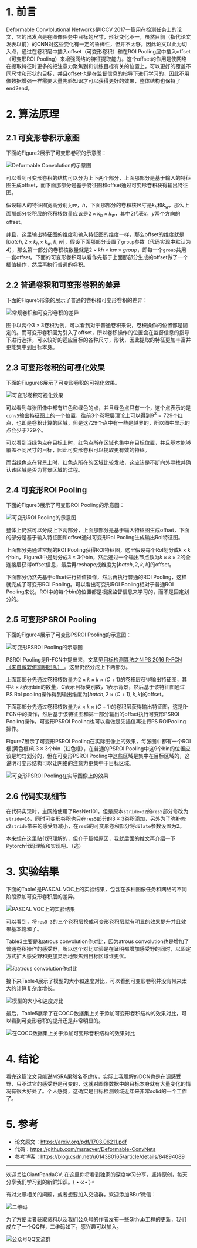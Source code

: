 # 1. 前言
Deformable Convlolutional Networks是ICCV 2017一篇用在检测任务上的论文，它的出发点是在图像任务中目标的尺寸，形状变化不一，虽然目前（指代论文发表以前）的CNN对这些变化有一定的鲁棒性，但并不太够。因此论文以此为切入点，通过在卷积层中插入offset（可变形卷积）和在ROI Pooling层中插入offset（可变形ROI Pooling）来增强网络的特征提取能力。这个offset的作用是使网络在提取特征时更多的把注意力聚焦到和训练目标有关的位置上，可以更好的覆盖不同尺寸和形状的目标，并且offset也是在监督信息的指导下进行学习的，因此不用像数据增强一样需要大量先验知识才可以获得更好的效果，整体结构也保持了end2end。

# 2. 算法原理
## 2.1 可变形卷积示意图
下面的Figure2展示了可变形卷积的示意图：


![Deformable Convolution的示意图](https://img-blog.csdnimg.cn/20200518211407800.png?x-oss-process=image/watermark,type_ZmFuZ3poZW5naGVpdGk,shadow_10,text_aHR0cHM6Ly9ibG9nLmNzZG4ubmV0L2p1c3Rfc29ydA==,size_16,color_FFFFFF,t_70)

可以看到可变形卷积的结构可以分为上下两个部分，上面那部分是基于输入的特征图生成offset，而下面那部分是基于特征图和offset通过可变形卷积获得输出特征图。

假设输入的特征图宽高分别为$w$，$h$，下面那部分的卷积核尺寸是$k_h$和$k_w$，那么上面那部分卷积层的卷积核数量应该是$2\times k_h\times k_w$，其中$2$代表$x$，$y$两个方向的offset。

并且，这里输出特征图的维度和输入特征图的维度一样，那么offset的维度就是$[batch, 2\times k_h\times k_w, h, w]$，假设下面那部分设置了`group`参数（代码实现中默认为$4$），那么第一部分的卷积核数量就是$2\times kh \times kw \times group$，即每一个`group`共用一套offset。下面的可变形卷积可以看作先基于上面那部分生成的offset做了一个插值操作，然后再执行普通的卷积。

## 2.2 普通卷积和可变形卷积的差异

下面的Figure5形象的展示了普通的卷积和可变形卷积的差异：


![常规卷积和可变形卷积的差异](https://img-blog.csdnimg.cn/202005182125356.png?x-oss-process=image/watermark,type_ZmFuZ3poZW5naGVpdGk,shadow_10,text_aHR0cHM6Ly9ibG9nLmNzZG4ubmV0L2p1c3Rfc29ydA==,size_16,color_FFFFFF,t_70)

图中以两个$3\times 3$卷积为例，可以看到对于普通卷积来说，卷积操作的位置都是固定的。而可变形卷积因为引入了offset，所以卷积操作的位置会在监督信息的指导下进行选择，可以较好的适应目标的各种尺寸，形状，因此提取的特征更加丰富并更能集中到目标本身。

## 2.3 可变形卷积的可视化效果
下面的Fiugure6展示了可变形卷积的可视化效果。

![可变形卷积可视化效果](https://img-blog.csdnimg.cn/20200518212911687.png?x-oss-process=image/watermark,type_ZmFuZ3poZW5naGVpdGk,shadow_10,text_aHR0cHM6Ly9ibG9nLmNzZG4ubmV0L2p1c3Rfc29ydA==,size_16,color_FFFFFF,t_70)

可以看到每张图像中都有红色和绿色的点，并且绿色点只有一个，这个点表示的是`conv5`输出特征图上的一个位置，往前$3$个卷积层理论上可以得到$9^3=729$个红点，也即是卷积计算的区域，但是这$729$个点中有一些是越界的，所以图中显示的点会少于$729$个。

可以看到当绿色点在目标上时，红色点所在区域也集中在目标位置，并且基本能够覆盖不同尺寸的目标，因此可变形卷积可以提取更有效的特征。

而当绿色点在背景上时，红色点所在的区域比较发散，这应该是不断向外寻找并确认该区域是否为背景区域的过程。

## 2.4 可变形ROI Pooling
下面的Figure3展示了可变形ROI Pooling的示意图：


![可变形ROI Pooling的示意图](https://img-blog.csdnimg.cn/20200518213741797.png?x-oss-process=image/watermark,type_ZmFuZ3poZW5naGVpdGk,shadow_10,text_aHR0cHM6Ly9ibG9nLmNzZG4ubmV0L2p1c3Rfc29ydA==,size_16,color_FFFFFF,t_70)

整体上仍然可以分成上下两部分，上面那部分是基于输入特征图生成offset，下面的部分是基于输入特征图和offset通过可变形RoI Pooling生成输出RoI特征图。

上面部分先通过常规的ROI Pooling获得ROI特征图，这里假设每个RoI划分成$k\times k$个bin，Figure3中是划分成$3\times 3$个bin，然后通过一个输出节点数为$k\times k\times 2$的全连接层获得offset信息，最后再reshape成维度为$[batch, 2, k, k]$的offset。

下面部分仍然先基于offset进行插值操作，然后再执行普通的ROI Pooling，这样就完成了可变形ROI Pooling。可以看出可变形ROI Pooling相对于普通ROI Pooling来说，ROI中的每个bin的位置都是根据监督信息来学习的，而不是固定划分的。

## 2.5 可变形PSROI Pooling
下面的Figure4展示了可变形PSROI Pooling的示意图：

![可变形PSROI Pooling的示意图](https://img-blog.csdnimg.cn/20200518214308395.png?x-oss-process=image/watermark,type_ZmFuZ3poZW5naGVpdGk,shadow_10,text_aHR0cHM6Ly9ibG9nLmNzZG4ubmV0L2p1c3Rfc29ydA==,size_16,color_FFFFFF,t_70)

PSROI Pooling是R-FCN中提出来，文章见[目标检测算法之NIPS 2016 R-FCN（来自微软何凯明团队） ](https://mp.weixin.qq.com/s?__biz=MzA4MjY4NTk0NQ==&amp;mid=2247484442&amp;idx=1&amp;sn=b8ae9870bb6caf28cfa3720b636d1ff4&amp;chksm=9f80be8ca8f7379a81102b12958413b055dc21dd682144e08830a1738178639950a80d9eec25&token=1734809540&lang=zh_CN#rd) 。这里仍然分成上下两部分。

上面那部分先通过卷积核数量为$2\times k\times k\times (C+1)$的卷积层获得输出特征图，其中$k\times k$表示bin的数量，$C$表示目标类别数，$1$表示背景，然后基于该特征图通过PS RoI pooling操作得到输出维度为$[batch, 2\times(C+1), k, k]$的offset。

下面那部分先通过卷积核数量为$k\times k\times (C+1)$的卷积层获得输出特征图，这是R-FCN中的操作，然后基于该特征图和第一部分输出的offset执行可变形PSROI Pooling操作。可变形PSROI Pooling也可以看做是先插值再进行PS ROIPooling操作。

Figure7展示了可变形PSROI Pooling在实际图像上的效果，每张图中都有一个ROI框(黄色框)和$3\times 3$个bin（红色框），在普通的PSROI Pooling中这$9$个bin的位置应该是均匀划分的，但在可变形PSROI Pooling中这些区域是集中在目标区域的，这说明可变形结构可以让网络的注意力更集中于目标区域。

![可变形PSROI Pooling在实际图像上的效果](https://img-blog.csdnimg.cn/20200518215225416.png?x-oss-process=image/watermark,type_ZmFuZ3poZW5naGVpdGk,shadow_10,text_aHR0cHM6Ly9ibG9nLmNzZG4ubmV0L2p1c3Rfc29ydA==,size_16,color_FFFFFF,t_70)


## 2.6 代码实现细节
在代码实现时，主网络使用了ResNet101，但是原本`stride=32`的`res5`部分修改为`stride=16`，同时可变形卷积也只在`res5`部分的$3\times 3$卷积添加，另外为了弥补修改`stride`带来的感受野减小，在`res5`的可变形卷积部分将`dilate`参数设置为2。

本来想在这里贴代码理解的，但介于篇幅原因，我就后面的推文再介绍一下Pytorch代码理解和实现吧。（逃）


# 3. 实验结果
下面的Table1是PASCAL VOC上的实验结果，包含在多种图像任务和网络的不同阶段添加可变形卷积层的差异。

![PASCAL VOC上的实验结果](https://img-blog.csdnimg.cn/20200518215918945.png?x-oss-process=image/watermark,type_ZmFuZ3poZW5naGVpdGk,shadow_10,text_aHR0cHM6Ly9ibG9nLmNzZG4ubmV0L2p1c3Rfc29ydA==,size_16,color_FFFFFF,t_70)

可以看到，将`res5-3`的三个卷积层换成可变形卷积层就有明显的效果提升并且效果基本饱和了。

Table3主要是和atrous convolution作对比，因为atrous convolution也是增加了普通卷积操作的感受野，所以这个对比实验是在证明都增加感受野的同时，以固定方式扩大感受野和更加灵活地聚焦到目标区域谁更优。

![和atrous convolution作对比](https://img-blog.csdnimg.cn/20200518220211309.png?x-oss-process=image/watermark,type_ZmFuZ3poZW5naGVpdGk,shadow_10,text_aHR0cHM6Ly9ibG9nLmNzZG4ubmV0L2p1c3Rfc29ydA==,size_16,color_FFFFFF,t_70)

接下来Table4展示了模型的大小和速度对比，可以看到可变形卷积并没有带来太大的计算复杂度增长。


![模型的大小和速度对比](https://img-blog.csdnimg.cn/20200518220316136.png?x-oss-process=image/watermark,type_ZmFuZ3poZW5naGVpdGk,shadow_10,text_aHR0cHM6Ly9ibG9nLmNzZG4ubmV0L2p1c3Rfc29ydA==,size_16,color_FFFFFF,t_70)

最后，Table5展示了在COCO数据集上关于添加可变形卷积结构的效果对比，可以看到可变形卷积的提升还是非常明显的。

![在COCO数据集上关于添加可变形卷积结构的效果对比](https://img-blog.csdnimg.cn/20200518220450994.png?x-oss-process=image/watermark,type_ZmFuZ3poZW5naGVpdGk,shadow_10,text_aHR0cHM6Ly9ibG9nLmNzZG4ubmV0L2p1c3Rfc29ydA==,size_16,color_FFFFFF,t_70)

# 4. 结论
看完这篇论文只能说MSRA果然名不虚传，实际上我理解的DCN也是在调感受野，只不过它的感受野是可变的，这就对图像数据中的目标本身就有大量变化的情况有很大好处了。个人感觉，这确实是目标检测领域近年来非常solid的一个工作了。

# 5. 参考

- 论文原文：https://arxiv.org/pdf/1703.06211.pdf
- 代码：https://github.com/msracver/Deformable-ConvNets
- 参考博客：https://blog.csdn.net/u014380165/article/details/84894089

---------------------------------------------------------------------------

欢迎关注GiantPandaCV, 在这里你将看到独家的深度学习分享，坚持原创，每天分享我们学习到的新鲜知识。( • ̀ω•́ )✧

有对文章相关的问题，或者想要加入交流群，欢迎添加BBuf微信：

![二维码](https://img-blog.csdnimg.cn/20200110234905879.png?x-oss-process=image/watermark,type_ZmFuZ3poZW5naGVpdGk,shadow_10,text_aHR0cHM6Ly9ibG9nLmNzZG4ubmV0L2p1c3Rfc29ydA==,size_16,color_FFFFFF,t_70)

为了方便读者获取资料以及我们公众号的作者发布一些Github工程的更新，我们成立了一个QQ群，二维码如下，感兴趣可以加入。

![公众号QQ交流群](https://img-blog.csdnimg.cn/20200517190745584.png#pic_center)